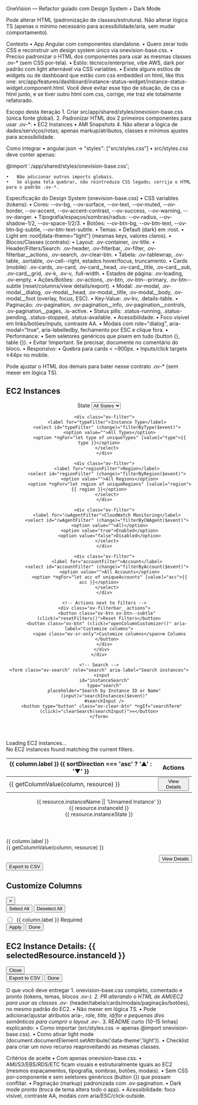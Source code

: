 OneVision — Refactor guiado com Design System + Dark Mode

Pode alterar HTML (padronização de classes/estrutura). Não alterar lógica TS (apenas o mínimo necessário para acessibilidade/aria, sem mudar comportamento).

Contexto
	•	App Angular com componentes standalone.
	•	Quero zerar todo CSS e reconstruir um design system único via onevision-base.css.
	•	Preciso padronizar o HTML dos componentes para usar as mesmas classes .ov-* (sem CSS por-tela).
	•	Estilo: técnico/enterprise, vibe AWS, dark por padrão com light alternável via CSS variables.
    •	Existe alguns estilos de widgets ou de dashboard que estão com css embedded on html, like this one: src/app/features/dashboard/instance-status-widget/instance-status-widget.component.html. Você deve evitar esse tipo de situação, de css e html junto, e se tiver outro html com css, corrige, me traz ele totalmente refatorado.

Escopo desta iteração
	1.	Criar src/app/shared/styles/onevision-base.css (única fonte global).
	2.	Padronizar HTML dos 2 primeiros componentes para usar .ov-*:
	•	EC2 Instances
	•	AMI Snapshots
	4.	Não alterar a lógica de dados/serviços/rotas; apenas markup/atributos, classes e mínimos ajustes para acessibilidade.

Como integrar
	•	angular.json → "styles": ["src/styles.css"]
	•	src/styles.css deve conter apenas:

@import './app/shared/styles/onevision-base.css';

	•	Não adicionar outros imports globais.
	•	Se alguma tela quebrar, não reintroduza CSS legado; corrija o HTML para o padrão .ov-*.

Especificação do Design System (onevision-base.css)
	•	CSS variables (tokens):
	•	Cores: --ov-bg, --ov-surface, --ov-text, --ov-muted, --ov-border, --ov-accent, --ov-accent-contrast, --ov-success, --ov-warning, --ov-danger.
	•	Tipografia/espaços/sombras/radius: --ov-radius, --ov-shadow-1/2, --ov-space-1/2/3.
	•	Botões: --ov-btn-bg, --ov-btn-text, --ov-btn-bg-subtle, --ov-btn-text-subtle.
	•	Temas:
	•	Default (dark) em :root.
	•	Light em :root[data-theme="light"] (mesmas keys, valores claros).
	•	Blocos/Classes (contrato):
	•	Layout: .ov-container, .ov-title.
	•	Header/Filters/Search: .ov-header, .ov-filterbar, .ov-filter, .ov-filterbar__actions, .ov-search, .ov-clear-btn.
	•	Tabela: .ov-tablewrap, .ov-table, .sortable, .ov-cell--right, estados hover/focus, truncamento.
	•	Cards (mobile): .ov-cards, .ov-card, .ov-card__head, .ov-card__title, .ov-card__sub, .ov-card__grid, .ov-k, .ov-v, .full-width.
	•	Estados de página: .ov-loading, .ov-empty.
	•	Ações/Botões: .ov-actions, .ov-btn, .ov-btn--primary, .ov-btn--subtle (reset/columns/view details/export).
	•	Modal: .ov-modal, .ov-modal__dialog, .ov-modal__head, .ov-modal__title, .ov-modal__body, .ov-modal__foot (overlay, focus, ESC).
	•	Key-Value: .ov-kv, .details-table.
	•	Paginação: .ov-pagination, .ov-pagination__info, .ov-pagination__controls, .ov-pagination__pages, .is-active.
	•	Status pills: .status-running, .status-pending, .status-stopped, .status-available.
	•	Acessibilidade:
	•	Foco visível em links/botões/inputs, contraste AA.
	•	Modais com role="dialog", aria-modal="true", aria-labelledby, fechamento por ESC e clique fora.
	•	Performance:
	•	Sem seletores genéricos que pisem em tudo (button {}, table {}).
	•	Evitar !important. Se precisar, documente no comentário do bloco.
	•	Responsivo:
	•	Quebra para cards < ~900px.
	•	Inputs/click targets ≥44px no mobile.

Pode ajustar o HTML dos demais para bater nesse contrato .ov-* (sem mexer em lógica TS).

<article class="ov-container" aria-labelledby="ec2-title">
  <!-- Page Title -->
  <h1 id="ec2-title" class="ov-title">EC2 Instances</h1>

  <!-- Header: Filters (left) + Search (right) -->
  <header class="ov-header">
    <!-- Filters -->
    <div>
      <div class="ov-filterbar" role="group" aria-label="Filters">
        <div class="ov-filter">
          <label for="stateFilter">State</label>
          <select id="stateFilter" (change)="filterByState($event)">
            <option value="">All States</option>
            <option *ngFor="let state of uniqueStates" [value]="state">{{ state }}</option>
          </select>
        </div>

        <div class="ov-filter">
          <label for="typeFilter">Instance Type</label>
          <select id="typeFilter" (change)="filterByType($event)">
            <option value="">All Types</option>
            <option *ngFor="let type of uniqueTypes" [value]="type">{{ type }}</option>
          </select>
        </div>

        <div class="ov-filter">
          <label for="regionFilter">Region</label>
          <select id="regionFilter" (change)="filterByRegion($event)">
            <option value="">All Regions</option>
            <option *ngFor="let region of uniqueRegions" [value]="region">{{ region }}</option>
          </select>
        </div>

        <div class="ov-filter">
          <label for="cwAgentFilter">CloudWatch Monitoring</label>
          <select id="cwAgentFilter" (change)="filterByCWAgent($event)">
            <option value="">All</option>
            <option value="true">Enabled</option>
            <option value="false">Disabled</option>
          </select>
        </div>

        <div class="ov-filter">
          <label for="accountFilter">Account</label>
          <select id="accountFilter" (change)="filterByAccount($event)">
            <option value="">All Accounts</option>
            <option *ngFor="let acc of uniqueAccounts" [value]="acc">{{ acc }}</option>
          </select>
        </div>

        <!-- Actions next to filters -->
        <div class="ov-filterbar__actions">
          <button class="ov-btn ov-btn--subtle" (click)="resetFilters()">Reset Filters</button>
          <button class="ov-btn" (click)="openColumnCustomizer()" aria-label="Customize columns">
            <span class="ov-sr-only">Customize columns</span>⚙️ Columns
          </button>
        </div>
      </div>
    </div>

    <!-- Search -->
    <form class="ov-search" role="search" aria-label="Search instances">
      <input
        id="instanceSearch"
        type="search"
        placeholder="Search by Instance ID or Name"
        (input)="searchInstances($event)"
        #searchInput />
      <button type="button" class="ov-clear-btn" *ngIf="searchTerm" (click)="clearSearch(searchInput)">✕</button>
    </form>
  </header>

  <!-- Loading / Empty States -->
  <div *ngIf="loading" class="ov-loading">Loading EC2 instances…</div>
  <div *ngIf="!loading && filteredResources.length === 0" class="ov-empty">No EC2 instances found matching the current filters.</div>

  <!-- Desktop Table -->
  <section class="ov-tablewrap" *ngIf="!loading && filteredResources.length > 0">
    <table class="ov-table" role="table" aria-label="EC2 instances">
      <thead>
        <tr>
          <th *ngFor="let column of getVisibleColumns()"
              (click)="column.sortable !== false ? sortData(column.key) : null"
              [class.sortable]="column.sortable !== false">
            {{ column.label }}
            <span *ngIf="sortColumn === column.key && column.sortable !== false" aria-hidden="true">{{ sortDirection === 'asc' ? '▲' : '▼' }}</span>
          </th>
          <th class="ov-cell--right">Actions</th>
        </tr>
      </thead>
      <tbody>
        <tr *ngFor="let resource of filteredResources">
          <td *ngFor="let column of getVisibleColumns()">
            <span [ngClass]="getColumnClass(column.key, resource)">
              {{ getColumnValue(column, resource) }}
            </span>
          </td>
          <td>
            <div class="ov-actions">
              <button class="ov-btn ov-btn--primary" (click)="showDetails(resource)">View Details</button>
            </div>
          </td>
        </tr>
      </tbody>
    </table>
  </section>

  <!-- Mobile Cards -->
  <div class="ov-cards" *ngIf="!loading && filteredResources.length > 0">
    <article class="ov-card" *ngFor="let resource of filteredResources">
      <header class="ov-card__head">
        <div>
          <div class="ov-card__title">{{ resource.instanceName || 'Unnamed Instance' }}</div>
          <div class="ov-card__sub">{{ resource.instanceId }}</div>
        </div>
        <span [ngClass]="getStatusClass(resource.instanceState)">{{ resource.instanceState }}</span>
      </header>
      <div class="ov-card__grid">
        <div *ngFor="let column of getVisibleColumns()" [class.full-width]="shouldBeFullWidth(column.key)">
          <div class="ov-k">{{ column.label }}</div>
          <div class="ov-v" [ngClass]="getColumnClass(column.key, resource)">{{ getColumnValue(column, resource) }}</div>
        </div>
      </div>
      <div style="margin-top:12px; display:flex; justify-content:flex-end; gap:8px;">
        <button class="ov-btn ov-btn--primary" (click)="showDetails(resource)">View Details</button>
      </div>
    </article>
  </div>

  <!-- Export -->
  <div class="ov-export" *ngIf="!loading && filteredResources.length > 0">
    <button class="ov-btn" (click)="exportToCSV()">Export to CSV</button>
  </div>

  <!-- Column Customizer Modal -->
  <div class="ov-modal" *ngIf="showColumnCustomizer" (click)="closeColumnCustomizer()">
    <div class="ov-modal__dialog" role="dialog" aria-modal="true" aria-labelledby="col-customizer-title" (click)="$event.stopPropagation()">
      <div class="ov-modal__head">
        <h2 id="col-customizer-title" class="ov-modal__title">Customize Columns</h2>
        <button class="ov-btn" (click)="closeColumnCustomizer()" aria-label="Close">×</button>
      </div>
      <div class="ov-modal__body">
        <div class="column-selection">
          <div class="ov-actions" style="justify-content:flex-start; margin-bottom:10px;">
            <button class="ov-btn" (click)="selectAllColumns()">Select All</button>
            <button class="ov-btn" (click)="deselectAllColumns()">Deselect All</button>
          </div>
          <div class="column-list" style="display:grid; grid-template-columns: repeat(auto-fill,minmax(220px,1fr)); gap:10px;">
            <label *ngFor="let column of availableColumns" style="display:flex; gap:8px; align-items:center;">
              <input type="checkbox"
                     [checked]="isColumnSelected(column.key)"
                     (change)="toggleColumn(column.key)"
                     [disabled]="isRequiredColumn(column.key)" />
              <span [class.required]="isRequiredColumn(column.key)">
                {{ column.label }}
                <span *ngIf="isRequiredColumn(column.key)" class="required-badge">Required</span>
              </span>
            </label>
          </div>
        </div>
      </div>
      <div class="ov-modal__foot">
        <button class="ov-btn" (click)="applyColumnSelection()">Apply</button>
        <button class="ov-btn ov-btn--primary" (click)="closeColumnCustomizer()">Done</button>
      </div>
    </div>
  </div>

  <!-- Resource Details Modal -->
  <div class="ov-modal" *ngIf="selectedResource" (click)="closeDetails()">
    <div class="ov-modal__dialog" role="dialog" aria-modal="true" aria-labelledby="ec2-details-title" (click)="$event.stopPropagation()">
      <div class="ov-modal__head">
        <h2 id="ec2-details-title" class="ov-modal__title">EC2 Instance Details: {{ selectedResource.instanceId }}</h2>
        <button class="ov-btn" (click)="closeDetails()" aria-label="Close">Close</button>
      </div>
      <div class="ov-modal__body">
        <!-- (conteúdo reduzido aqui, apenas padronize .ov-modal*) -->
      </div>
      <div class="ov-modal__foot">
        <button class="ov-btn" (click)="exportToCSV()">Export to CSV</button>
        <button class="ov-btn ov-btn--primary" (click)="closeDetails()">Done</button>
      </div>
    </div>
  </div>
</article>

O que você deve entregar
	1.	onevision-base.css completo, comentado e pronto (tokens, temas, blocos .ov-*).
	2.	PR alterando o HTML de AMI/EC2 para usar as classes .ov-* (header/tabela/cards/modais/paginação/botões), no mesmo padrão do EC2.
	•	Não mexer em lógica TS.
	•	Pode adicionar/ajustar atributos aria-*, role, title, id/for e pequenas divs semânticas para cumprir o layout .ov-*.
	3.	README curto (10–15 linhas) explicando:
	•	Como importar (src/styles.css → apenas @import onevision-base.css).
	•	Como ativar light mode (document.documentElement.setAttribute('data-theme','light')).
	•	Checklist para criar um novo recurso reaproveitando as mesmas classes.

Critérios de aceite
	•	Com apenas onevision-base.css.
	•	AMI/S3/EBS/RDS/ETC ficam visuais e estruturalmente iguais ao EC2 (mesmos espaçamentos, tipografia, sombras, botões, modais).
	•	Sem CSS por-componente e sem seletores genéricos (button {}) que possam conflitar.
	•	Paginação (markup) padronizada com .ov-pagination.
	•	Dark mode pronto (troca de tema altera todo o app).
	•	Acessibilidade: foco visível, contraste AA, modais com aria/ESC/click-outside.